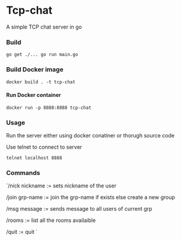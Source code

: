 # Tcp-chat

A simple TCP chat server in go

### Build

`go get ./...
go run main.go`

### Build Docker image

`docker build . -t tcp-chat`

#### Run Docker container

`docker run -p 8888:8888 tcp-chat`

### Usage
Run the server either using docker conatiner or thorugh source code

Use telnet to connect to server 

`telnet localhost 8888`

### Commands

`/nick nickname := sets nickname of the user

/join grp-name := join the grp-name if exists else create a new group

/msg message := sends message to all users of current grp

/rooms := list all the rooms availaible

/quit := quit `

